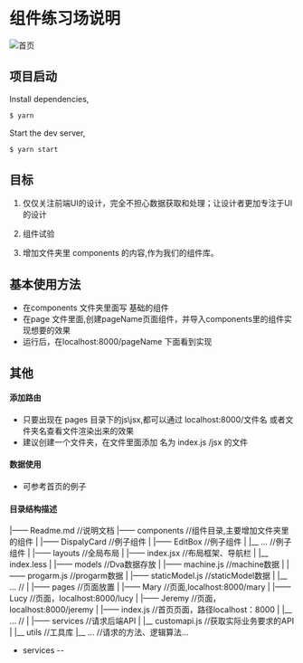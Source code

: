 # 组件练习场说明

![首页](C:\Users\Lenovo\AppData\Roaming\Typora\typora-user-images\image-20200424171617849.png)


## 项目启动

Install dependencies,

```bash
$ yarn
```

Start the dev server,

```bash
$ yarn start
```

## 目标
1. 仅仅关注前端UI的设计，完全不担心数据获取和处理；让设计者更加专注于UI的设计

2. 组件试验

3. 增加文件夹里 components 的内容,作为我们的组件库。

## 基本使用方法

* 在components 文件夹里面写 基础的组件
* 在page 文件里面,创建pageName页面组件，并导入components里的组件实现想要的效果
* 运行后，在localhost:8000/pageName 下面看到实现



## 其他

#### 添加路由
* 只要出现在 pages 目录下的js\jsx,都可以通过 localhost:8000/文件名 或者文件夹名查看文件渲染出来的效果
* 建议创建一个文件夹，在文件里面添加 名为 index.js /jsx 的文件

#### 数据使用
* 可参考首页的例子
#### 目录结构描述

|—— Readme.md                  //说明文档
|—— components                //组件目录,主要增加文件夹里的组件
|   |—— DispalyCard           //例子组件
|   |—— EditBox               //例子组件
|   |__ ...                   //例子组件
|
|—— layouts                     //全局布局
|   |—— index.jsx               //布局框架、导航栏
|   |__ index.less
|
|—— models                 //Dva数据存放
|   |—— machine.js            //machine数据
|   |—— progarm.js            //progarm数据
|   |—— staticModel.js        //staticModel数据
|   |__ ...                   //
|
|—— pages                 //页面放置
|   |—— Mary               //页面,localhost:8000/mary
|   |—— Lucy               //页面，localhost:8000/lucy
|   |—— Jeremy               //页面，localhost:8000/jeremy
|   |—— index.js          //首页页面，路径localhost：8000
|   |__ ...               //
|
|—— services                 //请求后端API
|   |__ customapi.js           //获取实际业务要求的API
|
|__ utils                 //工具库
    |__ ...                   //请求的方法、逻辑算法...

* services  --
